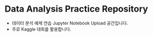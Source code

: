 # Data Analysis Practice Repository
- 데이터 분석 예제 연습 Jupyter Notebook Upload 공간입니다.
- 주로 Kaggle 대회를 활용합니다.
